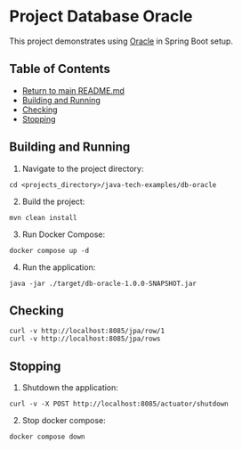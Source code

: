 # Project Database Oracle

This project demonstrates using [Oracle](https://db-engines.com/en/system/Oracle) in Spring Boot setup.

## Table of Contents

* [Return to main README.md](../README.md#project-java-tech-examples)
* [Building and Running](#building-and-running)
* [Checking](#checking)
* [Stopping](#stopping)

## Building and Running

1. Navigate to the project directory:

```
cd <projects_directory>/java-tech-examples/db-oracle
```

2. Build the project:

```
mvn clean install
```

3. Run Docker Compose:

```
docker compose up -d
```

4. Run the application:

```
java -jar ./target/db-oracle-1.0.0-SNAPSHOT.jar
```

## Checking

```
curl -v http://localhost:8085/jpa/row/1
curl -v http://localhost:8085/jpa/rows
```

## Stopping

1. Shutdown the application:

```
curl -v -X POST http://localhost:8085/actuator/shutdown
```

2. Stop docker compose:

```
docker compose down
```